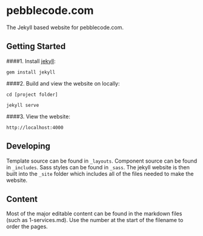 # pebblecode.com

The Jekyll based website for pebblecode.com.

## Getting Started

####1. Install [jekyll](http://jekyllrb.com/):

`gem install jekyll`


####2. Build and view the website on locally:

`cd [project folder]`

`jekyll serve`


####3. View the website:

`http://localhost:4000`

## Developing
Template source can be found in `_layouts`. Component source can be found in `_includes`. Sass styles can be found in `_sass`. The jekyll website is then built into the `_site` folder which includes all of the files needed to make the website.

## Content
Most of the major editable content can be found in the markdown files (such as 1-services.md). Use the number at the start of the filename to order the pages.
